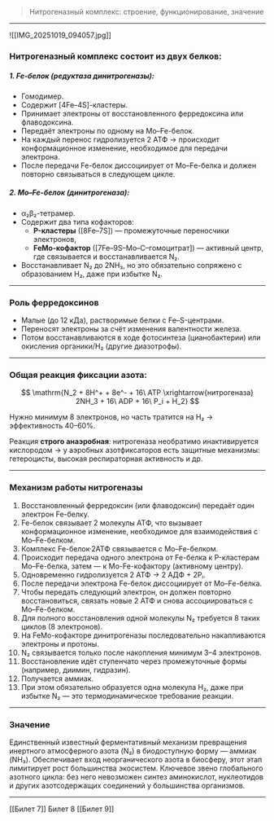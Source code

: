 
> Нитрогеназный комплекс: строение, функционирование, значение

---

![[IMG_20251019_094057.jpg]]
### Нитрогеназный комплекс состоит из двух белков:

##### 1. **Fe-белок** (редуктаза динитрогеназы):  
   - Гомодимер.  
   - Содержит [4Fe–4S]-кластеры.  
   - Принимает электроны от восстановленного ферредоксина или флаводоксина.  
   - Передаёт электроны по одному на Mo–Fe-белок.  
   - На каждый перенос гидролизуется 2 АТФ → происходит конформационное изменение, необходимое для передачи электрона.  
   - После передачи Fe-белок диссоциирует от Mo–Fe-белка и должен повторно связываться в следующем цикле.

##### 2. **Mo–Fe-белок** (динитрогеназа):  
   - α₂β₂-тетрамер.
   - Содержит два типа кофакторов:  
     - **P-кластеры** ([8Fe–7S]) — промежуточные переносчики электронов,
     - **FeMo-кофактор** ([7Fe–9S–Mo–C–гомоцитрат]) — активный центр, где связывается и восстанавливается N₂.  
   - Восстанавливает N₂ до 2NH₃, но это обязательно сопряжено с образованием H₂, даже при избытке N₂.

---

### Роль ферредоксинов

- Малые (до 12 кДа), растворимые белки с Fe–S-центрами.  
- Переносят электроны за счёт изменения валентности железа.  
- Потом восстанавливаются в ходе фотосинтеза (цианобактерии) или окисления органики/H₂ (другие диазотрофы).

---

### Общая реакция фиксации азота:

$$
\mathrm{N_2 + 8H^+ + 8e^- + 16\ ATP \xrightarrow{нитрогеназа} 2NH_3 + 16\ ADP + 16\ P_i + H_2}
$$

Нужно минимум 8 электронов, но часть тратится на H₂ → эффективность 40–60%.  

Реакция **строго анаэробная**: нитрогеназа необратимо инактивируется кислородом → у аэробных азотфиксаторов есть защитные механизмы: гетероцисты, высокая респираторная активность и др.

---

### Механизм работы нитрогеназы

   1. Восстановленный ферредоксин (или флаводоксин) передаёт один электрон Fe-белку.
   2. Fe-белок связывает 2 молекулы АТФ, что вызывает конформационное изменение, необходимое для взаимодействия с Mo–Fe-белком.
   3. Комплекс Fe-белок·2АТФ связывается с Mo–Fe-белком.
   4. Происходит передача одного электрона от Fe-белка к P-кластерам Mo–Fe-белка, затем — к Mo-Fe-кофактору (активному центру).  
   5. Одновременно гидролизуется 2 АТФ → 2 АДФ + 2Pᵢ.
   6. После передачи электрона Fe-белок диссоциирует от Mo–Fe-белка.  
   7. Чтобы передать следующий электрон, он должен повторно восстановиться, связать новые 2 АТФ и снова ассоциироваться с Mo–Fe-белком.  
   8. Для полного восстановления одной молекулы N₂ требуется 8 таких циклов (8 электронов).
   9. На FeMo-кофакторе динитрогеназы последовательно накапливаются электроны и протоны.  
   10. N₂ связывается только после накопления минимум 3–4 электронов.
   11. Восстановление идёт ступенчато через промежуточные формы (например, диимин, гидразин).  
   12. Получается аммиак.
   13. При этом обязательно образуется одна молекула H₂, даже при избытке N₂ — это термодинамическое требование реакции.

---

### Значение

Единственный известный ферментативный механизм превращения инертного атмосферного азота (N₂) в биодоступную форму — аммиак (NH₃). Обеспечивает вход неорганического азота в биосферу, этот этап лимитирует рост большинства экосистем. Ключевое звено глобального азотного цикла: без него невозможен синтез аминокислот, нуклеотидов и других азотсодержащих соединений у большинства организмов.  

---
[[Билет 7]]
Билет 8
[[Билет 9]]